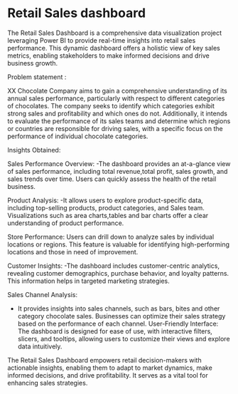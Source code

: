 # Retail Sales dashboard
 The Retail Sales Dashboard is a comprehensive data visualization project leveraging Power BI to provide real-time insights into retail sales performance. This dynamic dashboard offers a holistic view of key sales metrics, enabling stakeholders to make informed decisions and drive business growth.  

 Problem statement :
 

XX Chocolate Company aims to gain a comprehensive understanding of its annual sales performance, particularly with respect to different categories of chocolates. The company seeks to identify which categories exhibit strong sales and profitability and which ones do not. Additionally, it intends to evaluate the performance of its sales teams and determine which regions or countries are responsible for driving sales, with a specific focus on the performance of individual chocolate categories.

Insights Obtained:


 Sales Performance Overview:
 -The dashboard provides an at-a-glance view of sales performance, including total revenue,total profit, sales growth, and sales trends over time. Users can quickly assess the health of the retail business.
   
Product Analysis:
-It allows users to explore product-specific data, including top-selling products, product categories, and Sales team. Visualizations such as area charts,tables  and bar charts offer a clear understanding of product performance.

Store Performance: 
Users can drill down to analyze sales by individual  locations or regions. This feature is valuable for identifying high-performing locations and those in need of improvement. 

Customer Insights: 
-The dashboard includes customer-centric analytics, revealing customer demographics, purchase behavior, and loyalty patterns. This information helps in targeted marketing strategies. 

Sales Channel Analysis:
- It provides insights into sales channels, such as bars, bites and other category chocolate sales. Businesses can optimize their sales strategy based on the performance of each channel. 
User-Friendly Interface: 
The dashboard is designed for ease of use, with interactive filters, slicers, and tooltips, allowing users to customize their views and explore data intuitively. 

The Retail Sales Dashboard empowers retail decision-makers with actionable insights, enabling them to adapt to market dynamics, make informed  decisions, and drive profitability. It serves as a vital tool for enhancing sales strategies.



